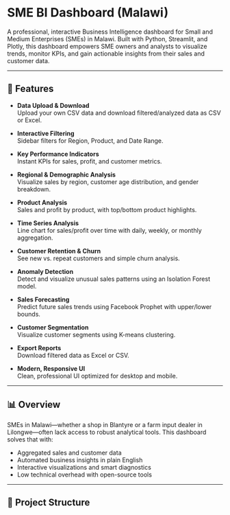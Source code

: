# SME BI Dashboard (Malawi)

A professional, interactive Business Intelligence dashboard for Small and Medium Enterprises (SMEs) in Malawi. Built with Python, Streamlit, and Plotly, this dashboard empowers SME owners and analysts to visualize trends, monitor KPIs, and gain actionable insights from their sales and customer data.

---

## 🚀 Features

- **Data Upload & Download**  
  Upload your own CSV data and download filtered/analyzed data as CSV or Excel.

- **Interactive Filtering**  
  Sidebar filters for Region, Product, and Date Range.

- **Key Performance Indicators**  
  Instant KPIs for sales, profit, and customer metrics.

- **Regional & Demographic Analysis**  
  Visualize sales by region, customer age distribution, and gender breakdown.

- **Product Analysis**  
  Sales and profit by product, with top/bottom product highlights.

- **Time Series Analysis**  
  Line chart for sales/profit over time with daily, weekly, or monthly aggregation.

- **Customer Retention & Churn**  
  See new vs. repeat customers and simple churn analysis.

- **Anomaly Detection**  
  Detect and visualize unusual sales patterns using an Isolation Forest model.

- **Sales Forecasting**  
  Predict future sales trends using Facebook Prophet with upper/lower bounds.

- **Customer Segmentation**  
  Visualize customer segments using K-means clustering.

- **Export Reports**  
  Download filtered data as Excel or CSV.

- **Modern, Responsive UI**  
  Clean, professional UI optimized for desktop and mobile.

---

## 📊 Overview

SMEs in Malawi—whether a shop in Blantyre or a farm input dealer in Lilongwe—often lack access to robust analytical tools. This dashboard solves that with:

- Aggregated sales and customer data
- Automated business insights in plain English
- Interactive visualizations and smart diagnostics
- Low technical overhead with open-source tools

---

## 📂 Project Structure

